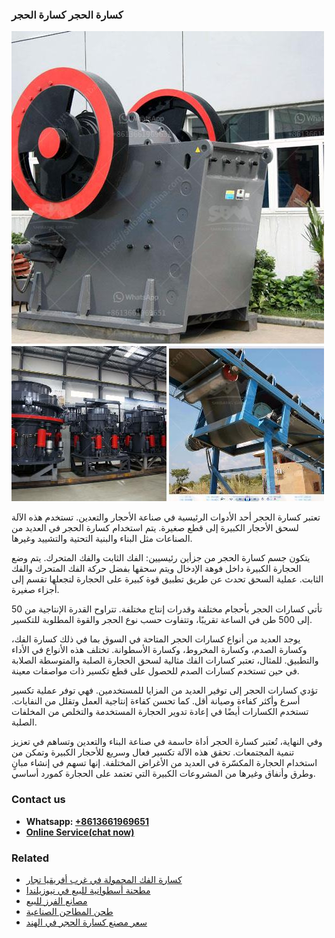 <h3>كسارة الحجر كسارة الحجر</h3><img src='1701852765.jpg' alt=''><p>تعتبر كسارة الحجر أحد الأدوات الرئيسية في صناعة الأحجار والتعدين. تستخدم هذه الآلة لسحق الأحجار الكبيرة إلى قطع صغيرة. يتم استخدام كسارة الحجر في العديد من الصناعات مثل البناء والبنية التحتية والتشييد وغيرها.</p><p>يتكون جسم كسارة الحجر من جزأين رئيسيين: الفك الثابت والفك المتحرك. يتم وضع الحجارة الكبيرة داخل فوهة الإدخال ويتم سحقها بفضل حركة الفك المتحرك والفك الثابت. عملية السحق تحدث عن طريق تطبيق قوة كبيرة على الحجارة لتجعلها تقسم إلى أجزاء صغيرة.</p><p>تأتي كسارات الحجر بأحجام مختلفة وقدرات إنتاج مختلفة. تتراوح القدرة الإنتاجية من 50 إلى 500 طن في الساعة تقريبًا، وتتفاوت حسب نوع الحجر والقوة المطلوبة للتكسير.</p><p>يوجد العديد من أنواع كسارات الحجر المتاحة في السوق بما في ذلك كسارة الفك، وكسارة الصدم، وكسارة المخروط، وكسارة الأسطوانة. تختلف هذه الأنواع في الأداء والتطبيق. للمثال، تعتبر كسارات الفك مثالية لسحق الحجارة الصلبة والمتوسطة الصلابة في حين تستخدم كسارات الصدم للحصول على قطع تكسير ذات مواصفات معينة.</p><p>تؤدي كسارات الحجر إلى توفير العديد من المزايا للمستخدمين. فهي توفر عملية تكسير أسرع وأكثر كفاءة وصيانة أقل. كما تحسن كفاءة إنتاجية العمل وتقلل من النفايات. تستخدم الكسارات أيضًا في إعادة تدوير الحجارة المستخدمة والتخلص من المخلفات الصلبة.</p><p>وفي النهاية، تُعتبر كسارة الحجر أداة حاسمة في صناعة البناء والتعدين وتساهم في تعزيز تنمية المجتمعات. تحقق هذه الآلة تكسير فعال وسريع للأحجار الكبيرة وتمكن من استخدام الحجارة المكسّرة في العديد من الأغراض المختلفة. إنها تسهم في إنشاء مبانٍ وطرق وأنفاق وغيرها من المشروعات الكبيرة التي تعتمد على الحجارة كمورد أساسي.</p><h3>Contact us</h3><ul><li><strong>Whatsapp:&nbsp;<a href="https://wa.me/8613661969651">+8613661969651</a></strong></li><li><a href="https://swt.shibang-china.com/?git&amp;zhl&amp;كسارة الحجر كسارة الحجر"><strong>Online Service(chat now)</strong></a></li></ul><h3>Related</h3><ul><li><a href='كسارة الفك المحمولة في غرب أفريقيا تجار.md'>كسارة الفك المحمولة في غرب أفريقيا تجار</a></li><li><a href='مطحنة أسطوانية للبيع في نيوزيلندا.md'>مطحنة أسطوانية للبيع في نيوزيلندا</a></li><li><a href='مصانع الفرز للبيع.md'>مصانع الفرز للبيع</a></li><li><a href='طحن المطاحن الصناعية.md'>طحن المطاحن الصناعية</a></li><li><a href='سعر مصنع كسارة الحجر في الهند.md'>سعر مصنع كسارة الحجر في الهند</a></li></ul>